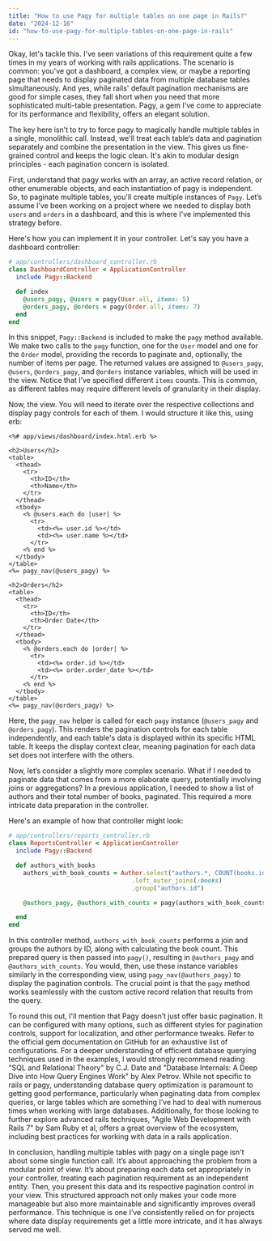 ```yaml
---
title: "How to use Pagy for multiple tables on one page in Rails?"
date: "2024-12-16"
id: "how-to-use-pagy-for-multiple-tables-on-one-page-in-rails"
---
```


Okay, let's tackle this. I've seen variations of this requirement quite a few times in my years of working with rails applications. The scenario is common: you've got a dashboard, a complex view, or maybe a reporting page that needs to display paginated data from multiple database tables simultaneously. And yes, while rails' default pagination mechanisms are good for simple cases, they fall short when you need that more sophisticated multi-table presentation. Pagy, a gem I've come to appreciate for its performance and flexibility, offers an elegant solution.

The key here isn’t to try to force pagy to magically handle multiple tables in a single, monolithic call. Instead, we'll treat each table’s data and pagination separately and combine the presentation in the view. This gives us fine-grained control and keeps the logic clean. It's akin to modular design principles - each pagination concern is isolated.

First, understand that pagy works with an array, an active record relation, or other enumerable objects, and each instantiation of pagy is independent. So, to paginate multiple tables, you'll create multiple instances of `Pagy`. Let’s assume I’ve been working on a project where we needed to display both `users` and `orders` in a dashboard, and this is where I've implemented this strategy before.

Here's how you can implement it in your controller. Let's say you have a dashboard controller:

```ruby
# app/controllers/dashboard_controller.rb
class DashboardController < ApplicationController
  include Pagy::Backend

  def index
    @users_pagy, @users = pagy(User.all, items: 5)
    @orders_pagy, @orders = pagy(Order.all, items: 7)
  end
end
```

In this snippet, `Pagy::Backend` is included to make the `pagy` method available. We make two calls to the `pagy` function, one for the `User` model and one for the `Order` model, providing the records to paginate and, optionally, the number of items per page. The returned values are assigned to `@users_pagy`, `@users`, `@orders_pagy`, and `@orders` instance variables, which will be used in the view. Notice that I’ve specified different `items` counts. This is common, as different tables may require different levels of granularity in their display.

Now, the view. You will need to iterate over the respective collections and display pagy controls for each of them. I would structure it like this, using erb:

```erb
<%# app/views/dashboard/index.html.erb %>

<h2>Users</h2>
<table>
  <thead>
    <tr>
      <th>ID</th>
      <th>Name</th>
    </tr>
  </thead>
  <tbody>
    <% @users.each do |user| %>
      <tr>
        <td><%= user.id %></td>
        <td><%= user.name %></td>
      </tr>
    <% end %>
  </tbody>
</table>
<%= pagy_nav(@users_pagy) %>

<h2>Orders</h2>
<table>
  <thead>
    <tr>
      <th>ID</th>
      <th>Order Date</th>
    </tr>
  </thead>
  <tbody>
    <% @orders.each do |order| %>
      <tr>
        <td><%= order.id %></td>
        <td><%= order.order_date %></td>
      </tr>
    <% end %>
  </tbody>
</table>
<%= pagy_nav(@orders_pagy) %>
```

Here, the `pagy_nav` helper is called for each `pagy` instance (`@users_pagy` and `@orders_pagy`). This renders the pagination controls for each table independently, and each table's data is displayed within its specific HTML table. It keeps the display context clear, meaning pagination for each data set does not interfere with the others.

Now, let’s consider a slightly more complex scenario. What if I needed to paginate data that comes from a more elaborate query, potentially involving joins or aggregations? In a previous application, I needed to show a list of authors and their total number of books, paginated. This required a more intricate data preparation in the controller.

Here's an example of how that controller might look:

```ruby
# app/controllers/reports_controller.rb
class ReportsController < ApplicationController
  include Pagy::Backend

  def authors_with_books
    authors_with_book_counts = Author.select("authors.*, COUNT(books.id) as book_count")
                                  .left_outer_joins(:books)
                                  .group("authors.id")

    @authors_pagy, @authors_with_counts = pagy(authors_with_book_counts, items: 10)

  end
end
```

In this controller method, `authors_with_book_counts` performs a join and groups the authors by ID, along with calculating the book count. This prepared query is then passed into `pagy()`, resulting in `@authors_pagy` and `@authors_with_counts`. You would, then, use these instance variables similarly in the corresponding view, using `pagy_nav(@authors_pagy)` to display the pagination controls. The crucial point is that the `pagy` method works seamlessly with the custom active record relation that results from the query.

To round this out, I'll mention that Pagy doesn’t just offer basic pagination. It can be configured with many options, such as different styles for pagination controls, support for localization, and other performance tweaks. Refer to the official gem documentation on GitHub for an exhaustive list of configurations. For a deeper understanding of efficient database querying techniques used in the examples, I would strongly recommend reading "SQL and Relational Theory" by C.J. Date and "Database Internals: A Deep Dive into How Query Engines Work" by Alex Petrov. While not specific to rails or pagy, understanding database query optimization is paramount to getting good performance, particularly when paginating data from complex queries, or large tables which are something I’ve had to deal with numerous times when working with large databases. Additionally, for those looking to further explore advanced rails techniques, "Agile Web Development with Rails 7" by Sam Ruby et al, offers a great overview of the ecosystem, including best practices for working with data in a rails application.

In conclusion, handling multiple tables with pagy on a single page isn't about some single function call. It’s about approaching the problem from a modular point of view. It’s about preparing each data set appropriately in your controller, treating each pagination requirement as an independent entity. Then, you present this data and its respective pagination control in your view. This structured approach not only makes your code more manageable but also more maintainable and significantly improves overall performance. This technique is one I’ve consistently relied on for projects where data display requirements get a little more intricate, and it has always served me well.
